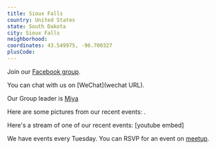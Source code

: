 ```yaml
---
title: Sioux Falls
country: United States
state: South Dakota
city: Sioux Falls
neighborhood: 
coordinates: 43.549975, -96.700327
plusCode:
---
```

Join our [Facebook group](https://www.facebook.com/groups/free.code.camp.sioux.falls).

You can chat with us on [WeChat](wechat URL).

Our Group leader is [Miya](freecodecamp.org/miya)

Here are some pictures from our recent events:
![]().

Here's a stream of one of our recent events:
[youtube embed]

We have events every Tuesday. You can RSVP for an event on [meetup](meetupurl).
